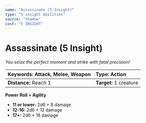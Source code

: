 ```yaml
---
name: "Assassinate (5 Insight)"
type: "5-insight Abilities"
source: "Shadow"
cost: "5 INSIGHT"
---
```


# Assassinate (5 Insight)

*You seize the perfect moment and strike with fatal precision!*

| **Keywords:** Attack, Melee, Weapon | **Type:** Action |
| :-- | :-- |
| **Distance:** Reach 1 | **Target:** 1 creature |

**Power Roll + Agility**

- **11 or lower:** 2d6 + 8 damage
- **12-16:** 2d6 + 12 damage
- **17+:** 2d6 + 18 damage
